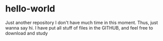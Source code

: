 # hello-world
Just another repository
I don't have much time in this moment.
Thus, just wanna say hi.
I have put all stuff of files in the GITHUB,
and feel free to download and study
